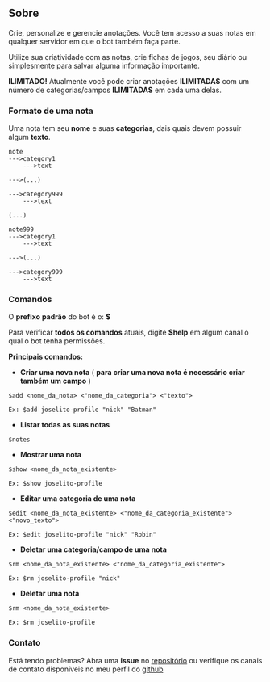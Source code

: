 ## Sobre

Crie, personalize e gerencie anotações. Você tem acesso a suas notas em qualquer servidor em que o bot também faça parte.

Utilize sua criatividade com as notas, crie fichas de jogos, seu diário ou simplesmente para salvar alguma informação importante.

**ILIMITADO!** Atualmente você pode criar anotações **ILIMITADAS** com um número de categorias/campos **ILIMITADAS** em cada uma delas.

### Formato de uma nota

Uma nota tem seu **nome** e suas **categorias**, dais quais devem possuir algum **texto**.

```
note
--->category1
    --->text
        
--->(...)    
        
--->category999
    --->text
        
(...)     

note999
--->category1
    --->text
        
--->(...)    
        
--->category999
    --->text
```

### Comandos

O **prefixo padrão** do bot é o: **$**

Para verificar **todos os comandos** atuais, digite **$help** em algum canal o qual o bot tenha permissões.

**Principais comandos:**
- **Criar uma nova nota** ( **para criar uma nova nota é necessário criar também um campo** )
```
$add <nome_da_nota> <"nome_da_categoria"> <"texto">
```
```
Ex: $add joselito-profile "nick" "Batman"
```
- **Listar todas as suas notas**
```
$notes
```
- **Mostrar uma nota**
```
$show <nome_da_nota_existente>
```
```
Ex: $show joselito-profile
```
- **Editar uma categoria de uma nota**
```
$edit <nome_da_nota_existente> <"nome_da_categoria_existente"> <"novo_texto">
```
```
Ex: $edit joselito-profile "nick" "Robin"
```
- **Deletar uma categoria/campo de uma nota**
```
$rm <nome_da_nota_existente> <"nome_da_categoria_existente">
```
```
Ex: $rm joselito-profile "nick"
```
- **Deletar uma nota**
```
$rm <nome_da_nota_existente>
```
```
Ex: $rm joselito-profile
```

### Contato

Está tendo problemas? Abra uma **issue** no [repositório](https://github.com/davidrezende/haru-bot/) ou verifique os canais de contato disponíveis no meu perfil do [github](https://github.com/davidrezende)
